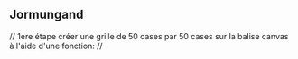 ## Jormungand 

// 1ere étape créer une grille de 50 cases par 50 cases sur la balise canvas à l'aide d'une fonction: 
// 